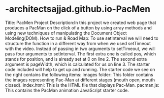 # -architectsajjad.github.io-PacMen
Title: PacMen Project
Description:In this project we created web page that produces a PacMan on the click of a button by using array methods and using new techniques of manipulating the Document Object Modeling(DOM).
How to run & Road Map: 
To use setInterval we will need to structure the function in a different way from when we used setTimeout with the video. Instead of passing in two arguments to setTimeout, we will pass four arguments to setInterval. The first extra one is called pos, which stands for position, and is already set at 0 on line 2. The second extra argument is pageWidth, which is calculated for us on line 3.
The starter code included will help to get up and running. The starter code we see on the right contains the following items:
images folder: This folder contains the images representing Pac-Man at different stages (mouth open, mouth closed).
index.html: This is the HTML file that displays Pac-Man.
pacman.js: This contains the PacMan animation JavaScript starter code.
